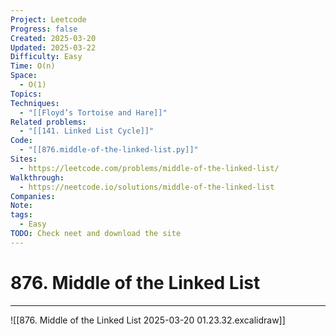 ```yaml
---
Project: Leetcode
Progress: false
Created: 2025-03-20
Updated: 2025-03-22
Difficulty: Easy
Time: O(n)
Space:
  - O(1)
Topics: 
Techniques:
  - "[[Floyd’s Tortoise and Hare]]"
Related problems:
  - "[[141. Linked List Cycle]]"
Code:
  - "[[876.middle-of-the-linked-list.py]]"
Sites:
  - https://leetcode.com/problems/middle-of-the-linked-list/
Walkthrough:
  - https://neetcode.io/solutions/middle-of-the-linked-list
Companies: 
Note: 
tags:
  - Easy
TODO: Check neet and download the site
---
```

# 876. Middle of the Linked List
---
![[876. Middle of the Linked List 2025-03-20 01.23.32.excalidraw]]